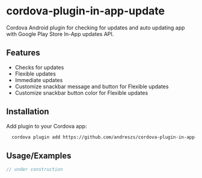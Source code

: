 
# cordova-plugin-in-app-update

Cordova Android plugin for checking for updates and auto updating app with Google Play Store In-App updates API.

## Features

- Checks for updates
- Flexible updates
- Immediate updates
- Customize snackbar message and button for Flexible updates
- Customize snackbar button color for Flexible updates


## Installation

Add plugin to your Cordova app:

```bash
  cordova plugin add https://github.com/andreszs/cordova-plugin-in-app-update
```
    
## Usage/Examples

```javascript
// under construction
```

